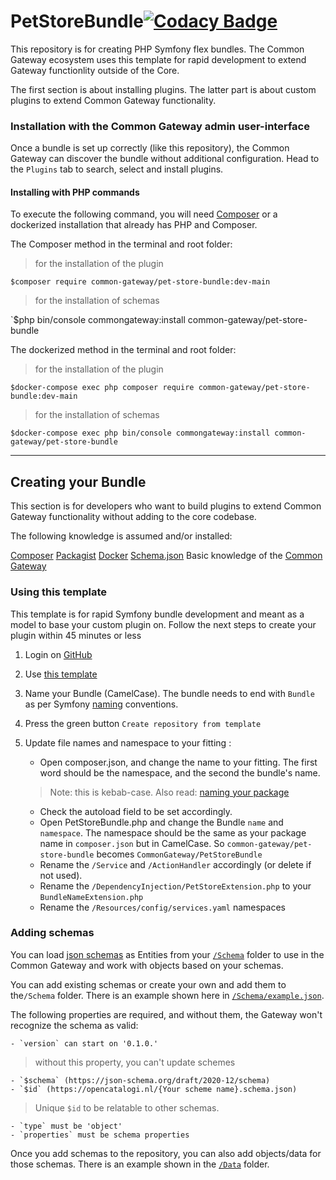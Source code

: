 # PetStoreBundle[![Codacy Badge](https://app.codacy.com/project/badge/Grade/980ea2efc85a427ea909518f29506ff6)](https://app.codacy.com/gh/CommonGateway/PetStoreBundle/dashboard?utm_source=gh&utm_medium=referral&utm_content=&utm_campaign=Badge_grade)
This repository is for creating PHP Symfony flex bundles. The Common Gateway ecosystem  uses this template for rapid development to extend Gateway functionlity outside of the Core. 

The first section is about installing plugins. The latter part is about custom plugins to extend Common Gateway functionality.

### Installation with the Common Gateway admin user-interface

Once a bundle is set up correctly (like this repository), the Common Gateway can discover the bundle without additional configuration. Head to the `Plugins` tab to search, select and install plugins.

#### Installing with PHP commands

To execute the following command, you will need [Composer](https://getcomposer.org/download/) or a dockerized installation that already has PHP and Composer.

The Composer method in the terminal and root folder: 
>for the installation of the plugin

`$composer require common-gateway/pet-store-bundle:dev-main` 

>for the installation of schemas

`$php bin/console commongateway:install common-gateway/pet-store-bundle

The dockerized method in the terminal and root folder: 
>for the installation of the plugin

`$docker-compose exec php composer require common-gateway/pet-store-bundle:dev-main`

>for the installation of schemas 

 `$docker-compose exec php bin/console commongateway:install common-gateway/pet-store-bundle`


---
## Creating your Bundle

This section is for developers who want to build plugins to extend Common Gateway functionality without adding to the core codebase. 

The following knowledge is assumed and/or installed:

[Composer](https://getcomposer.org/download/)
[Packagist](https://packagist.org/)
[Docker](https://www.docker.com/products/docker-desktop/)
[Schema.json](https://json-schema.org/)
Basic knowledge of the [Common Gateway](https://github.com/CommonGateway)

### Using this template

This template is for rapid Symfony bundle development and meant as a model to base your custom plugin on. Follow the next steps to create your plugin within 45 minutes or less

1.  Login on [GitHub](https://github.com)
2.  Use [this template](https://github.com/CommonGateway/PetStoreBundle/generate)
3.  Name your Bundle (CamelCase). The bundle needs to end with `Bundle` as per Symfony [naming](https://symfony.com/doc/current/bundles/best_practices.html#bundles-naming-conventions) conventions. 
4.  Press the green button `Create repository from template`
5.  Update file names and namespace to your fitting :
   	  - Open composer.json, and change the name to your fitting. The first word should be the namespace, and the second the bundle's name. 
   	>Note: this is kebab-case. Also read: [naming your package](https://packagist.org/about#naming-your-package)
   	
      - Check the autoload field to be set accordingly. 
      - Open PetStoreBundle.php and change the Bundle `name` and `namespace`. The namespace should be the same as your package name in `composer.json` but in CamelCase. So `common-gateway/pet-store-bundle` becomes `CommonGateway/PetStoreBundle`
      - Rename the `/Service` and `/ActionHandler` accordingly (or delete if not used).
      - Rename the `/DependencyInjection/PetStoreExtension.php` to your `BundleNameExtension.php`
      - Rename the `/Resources/config/services.yaml` namespaces  

### Adding schemas
You can load [json schemas](https://json-schema.org/learn/getting-started-step-by-step.html#starting-the-schema) as Entities from your [`/Schema`](https://github.com/CommonGateway/PetStoreBundle/tree/main/Schema) folder to use in the Common Gateway and work with objects based on your schemas.

You can add existing schemas or create your own and add them to the`/Schema` folder. There is an example shown here in [`/Schema/example.json`](https://github.com/CommonGateway/PetStoreBundle/blob/main/Schema/example.json).

The following properties are required, and without them, the Gateway won't recognize the schema as valid:
 
    - `version` can start on '0.1.0.' 
>without this property, you can't update schemes

    - `$schema` (https://json-schema.org/draft/2020-12/schema)
    - `$id` (https://opencatalogi.nl/{Your scheme name}.schema.json)
>Unique `$id` to be relatable to other schemas. 

    - `type` must be 'object'
    - `properties` must be schema properties


Once you add schemas to the repository, you can also add objects/data for those schemas. There is an example shown in the [`/Data`](https://github.com/CommonGateway/PetStoreBundle/tree/main/Data) folder.
